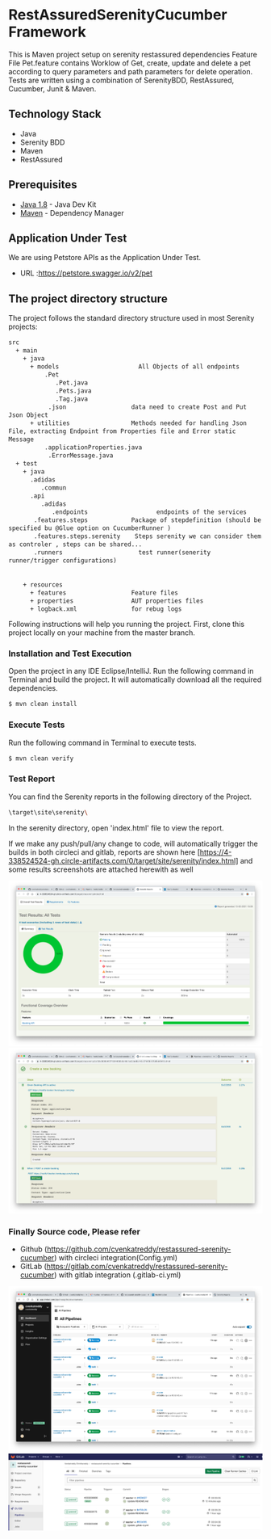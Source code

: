 # RestAssuredSerenityCucumber Framework

This is Maven project setup on serenity restassured dependencies
Feature File Pet.feature contains Worklow of Get, create, update and delete a pet according to query parameters and path parameters for delete operation.
Tests are written using a combination of SerenityBDD, RestAssured, Cucumber, Junit & Maven.

## Technology Stack

- Java
- Serenity BDD
- Maven
- RestAssured

## Prerequisites

* [Java 1.8](https://www.oracle.com/technetwork/java/javase/downloads/jdk8-downloads-2133151.html) - Java Dev Kit
* [Maven](https://maven.apache.org/download.cgi) - Dependency Manager

## Application Under Test

We are using Petstore APIs as the Application Under Test.

* URL :https://petstore.swagger.io/v2/pet

## The project directory structure
The project follows the standard directory structure used in most Serenity projects:

```Gherkin
src
  + main
    + java                          
      + models                      All Objects of all endpoints
          .Pet
             .Pet.java
             .Pets.java
             .Tag.java
           .json                  data need to create Post and Put Json Object
      + utilities                 Methods needed for handling Json File, extracting Endpoint from Properties file and Error static Message
          .applicationProperties.java
           .ErrorMessage.java
  + test
    + java  
      .adidas
         .commun
      .api
         .adidas
            .endpoints                   endpoints of the services
       .features.steps            Package of stepdefinition (should be specified bu @Glue option on CucumberRunner )
       .features.steps.serenity    Steps serenity we can consider them as controler , steps can be shared... 
       .runners                     test runner(senerity runner/trigger configurations)
              
     
    + resources
      + features                  Feature files
      + properties                AUT properties files
      + logback.xml               for rebug logs
```
Following instructions will help you running the project. First, clone this project locally on your machine from the master branch.

### Installation and Test Execution

Open the project in any IDE Eclipse/IntelliJ. Run the following command in Terminal and build the project. It will automatically download all the required dependencies.

```sh
$ mvn clean install
```

### Execute Tests

Run the following command in Terminal to execute tests.

```sh
$ mvn clean verify
```

### Test Report

You can find the Serenity reports in the following directory of the Project.

```sh
\target\site\serenity\
```

In the serenity directory, open 'index.html' file to view the report.

If we make any push/pull/any change to code, will automatically trigger the builds in both circleci and gitlab, reports are shown here [https://4-338524524-gh.circle-artifacts.com/0/target/site/serenity/index.html] and some results screenshots are attached herewith as well

![Alt text](https://github.com/cvenkatreddy/restassured-serenity-cucumber/blob/master/Screenshot%202021-02-13%20at%2016.26.28.png)
![Alt text](https://github.com/cvenkatreddy/restassured-serenity-cucumber/blob/master/Screenshot%202021-02-13%20at%2016.28.35.png)

### Finally Source code, Please refer

* Github (https://github.com/cvenkatreddy/restassured-serenity-cucumber) with circleci integration(Config.yml)
* GitLab (https://gitlab.com/cvenkatreddy/restassured-serenity-cucumber) with gitlab integration (.gitlab-ci.yml)

![Alt text](https://github.com/cvenkatreddy/restassured-serenity-cucumber/blob/master/Screenshot%202021-02-13%20at%2016.25.22.png)
![Alt text](https://github.com/cvenkatreddy/restassured-serenity-cucumber/blob/master/Screenshot%202021-02-13%20at%2016.37.20.png)
